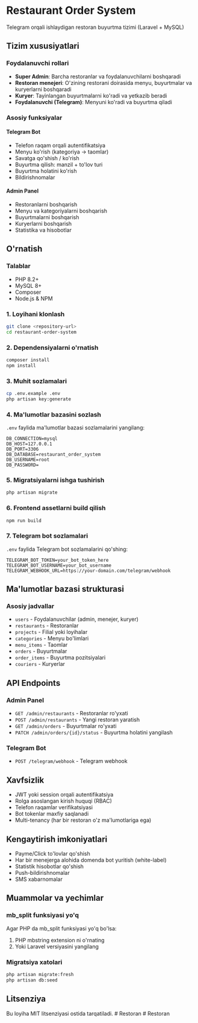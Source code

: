 # Restaurant Order System

Telegram orqali ishlaydigan restoran buyurtma tizimi (Laravel + MySQL)

## Tizim xususiyatlari

### Foydalanuvchi rollari
- **Super Admin**: Barcha restoranlar va foydalanuvchilarni boshqaradi
- **Restoran menejeri**: O'zining restorani doirasida menyu, buyurtmalar va kuryerlarni boshqaradi
- **Kuryer**: Tayinlangan buyurtmalarni ko'radi va yetkazib beradi
- **Foydalanuvchi (Telegram)**: Menyuni ko'radi va buyurtma qiladi

### Asosiy funksiyalar

#### Telegram Bot
- Telefon raqam orqali autentifikatsiya
- Menyu ko'rish (kategoriya -> taomlar)
- Savatga qo'shish / ko'rish
- Buyurtma qilish: manzil + to'lov turi
- Buyurtma holatini ko'rish
- Bildirishnomalar

#### Admin Panel
- Restoranlarni boshqarish
- Menyu va kategoriyalarni boshqarish
- Buyurtmalarni boshqarish
- Kuryerlarni boshqarish
- Statistika va hisobotlar

## O'rnatish

### Talablar
- PHP 8.2+
- MySQL 8+
- Composer
- Node.js & NPM

### 1. Loyihani klonlash
```bash
git clone <repository-url>
cd restaurant-order-system
```

### 2. Dependensiyalarni o'rnatish
```bash
composer install
npm install
```

### 3. Muhit sozlamalari
```bash
cp .env.example .env
php artisan key:generate
```

### 4. Ma'lumotlar bazasini sozlash
`.env` faylida ma'lumotlar bazasi sozlamalarini yangilang:
```env
DB_CONNECTION=mysql
DB_HOST=127.0.0.1
DB_PORT=3306
DB_DATABASE=restaurant_order_system
DB_USERNAME=root
DB_PASSWORD=
```

### 5. Migratsiyalarni ishga tushirish
```bash
php artisan migrate
```

### 6. Frontend assetlarni build qilish
```bash
npm run build
```

### 7. Telegram bot sozlamalari
`.env` faylida Telegram bot sozlamalarini qo'shing:
```env
TELEGRAM_BOT_TOKEN=your_bot_token_here
TELEGRAM_BOT_USERNAME=your_bot_username
TELEGRAM_WEBHOOK_URL=https://your-domain.com/telegram/webhook
```

## Ma'lumotlar bazasi strukturasi

### Asosiy jadvallar
- `users` - Foydalanuvchilar (admin, menejer, kuryer)
- `restaurants` - Restoranlar
- `projects` - Filial yoki loyihalar
- `categories` - Menyu bo'limlari
- `menu_items` - Taomlar
- `orders` - Buyurtmalar
- `order_items` - Buyurtma pozitsiyalari
- `couriers` - Kuryerlar

## API Endpoints

### Admin Panel
- `GET /admin/restaurants` - Restoranlar ro'yxati
- `POST /admin/restaurants` - Yangi restoran yaratish
- `GET /admin/orders` - Buyurtmalar ro'yxati
- `PATCH /admin/orders/{id}/status` - Buyurtma holatini yangilash

### Telegram Bot
- `POST /telegram/webhook` - Telegram webhook

## Xavfsizlik

- JWT yoki session orqali autentifikatsiya
- Rolga asoslangan kirish huquqi (RBAC)
- Telefon raqamlar verifikatsiyasi
- Bot tokenlar maxfiy saqlanadi
- Multi-tenancy (har bir restoran o'z ma'lumotlariga ega)

## Kengaytirish imkoniyatlari

- Payme/Click to'lovlar qo'shish
- Har bir menejerga alohida domenda bot yuritish (white-label)
- Statistik hisobotlar qo'shish
- Push-bildirishnomalar
- SMS xabarnomalar

## Muammolar va yechimlar

### mb_split funksiyasi yo'q
Agar PHP da mb_split funksiyasi yo'q bo'lsa:
1. PHP mbstring extension ni o'rnating
2. Yoki Laravel versiyasini yangilang

### Migratsiya xatolari
```bash
php artisan migrate:fresh
php artisan db:seed
```

## Litsenziya

Bu loyiha MIT litsenziyasi ostida tarqatiladi.
#   R e s t o r a n  
 #   R e s t o r a n  
 